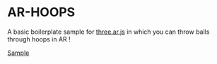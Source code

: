 # AR-HOOPS

A basic boilerplate sample for [three.ar.js](https://github.com/google-ar/three.ar.js) in which you can throw balls through hoops in AR !

[Sample](https://github.com/pulkitjuneja/AR-hoops/blob/master/Sample.gif)
